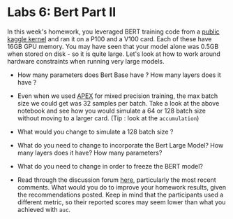# Labs 6: Bert Part II

In this week's homework, you leveraged BERT training code from a [public kaggle kernel](https://www.kaggle.com/yuval6967/toxic-bert-plain-vanila) and ran it on a P100 and a V100 card. Each of these have 16GB GPU memory. You may have seen that your model alone was 0.5GB when stored on disk - so it is quite large. Let's look at how to work around hardware constraints when running very large models.   
  
* How many parameters does Bert Base have ? How many layers does it have ?
  
* Even when we used [APEX](https://github.com/NVIDIA/apex) for mixed precision training, the max batch size we could get was 32 samples per batch. Take a look at the above notebook and see how you would simulate a 64 or 128 batch size without moving to a larger card. (Tip : look at the `accumulation`)
   
* What would you change to simulate a 128 batch size ?

* What do you need to change to incorporate the Bert Large Model?  How many layers does it have? How many parameters?

* What do you need to change in order to freeze the BERT model?
   
* Read through the discussion forum [here](https://www.kaggle.com/c/jigsaw-unintended-bias-in-toxicity-classification/discussion/93339), particularly the most recent comments. What would you do to improve your homework results, given the recommendations posted. Keep in mind that the participants used a different metric, so their reported scores may seem lower than what you achieved with `auc`.
